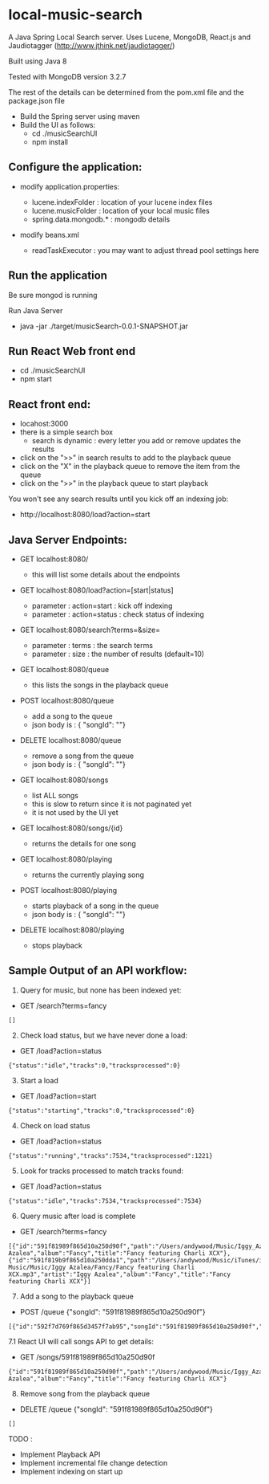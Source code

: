 # local-music-search

A Java Spring Local Search server.
Uses Lucene, MongoDB, React.js 
and Jaudiotagger (http://www.jthink.net/jaudiotagger/)

Built using Java 8

Tested with MongoDB version 3.2.7

The rest of the details can be determined from the pom.xml file
and the package.json file

* Build the Spring server using maven
* Build the UI as follows:
  * cd ./musicSearchUI
  * npm install

## Configure the application:
* modify application.properties:
  * lucene.indexFolder : location of your lucene index files
  * lucene.musicFolder : location of your local music files
  * spring.data.mongodb.* : mongodb details

* modify beans.xml
  * readTaskExecutor : you may want to adjust thread pool settings here

## Run the application

Be sure mongod is running

Run Java Server
* java -jar ./target/musicSearch-0.0.1-SNAPSHOT.jar

## Run React Web front end
* cd ./musicSearchUI
* npm start

## React front end:
* locahost:3000
* there is a simple search box
  * search is dynamic : every letter you add or remove updates the results
* click on the ">>" in search results to add to the playback queue
* click on the "X" in the playback queue to remove the item from the queue
* click on the ">>" in the playback queue to start playback

You won't see any search results until you kick off an indexing job:
* http://localhost:8080/load?action=start

## Java Server Endpoints:
* GET localhost:8080/
  * this will list some details about the endpoints

* GET localhost:8080/load?action=[start|status]
  * parameter : action=start : kick off indexing
  * parameter : action=status : check status of indexing

* GET localhost:8080/search?terms=<terms>&size=<size>
  * parameter : terms : the search terms
  * parameter : size : the number of results (default=10)

* GET localhost:8080/queue
  * this lists the songs in the playback queue

* POST localhost:8080/queue
  * add a song to the queue
  * json body is : { "songId": "<song id>"}

* DELETE localhost:8080/queue
  * remove a song from the queue
  * json body is : { "songId": "<song id>"}

* GET localhost:8080/songs
  * list ALL songs
  * this is slow to return since it is not paginated yet
  * it is not used by the UI yet

* GET localhost:8080/songs/{id}
  * returns the details for one song 

* GET localhost:8080/playing
  * returns the currently playing song

* POST localhost:8080/playing
  * starts playback of a song in the queue
  * json body is : { "songId": "<song id>"}

* DELETE localhost:8080/playing
  * stops playback

## Sample Output of an API workflow:
1. Query for music, but none has been indexed yet:
* GET /search?terms=fancy
```
[]
```

2. Check load status, but we have never done a load:
* GET /load?action=status
```
{"status":"idle","tracks":0,"tracksprocessed":0}
```

3. Start a load
* GET /load?action=start
```
{"status":"starting","tracks":0,"tracksprocessed":0}
``` 

4. Check on load status
* GET /load?action=status
```
{"status":"running","tracks":7534,"tracksprocessed":1221}
```

5. Look for tracks processed to match tracks found:
* GET /load?action=status
```
{"status":"idle","tracks":7534,"tracksprocessed":7534}
```

6. Query music after load is complete
* GET /search?terms=fancy
```
[{"id":"591f81989f865d10a250d90f","path":"/Users/andywood/Music/Iggy_Azalea_Fancy_featuring_Charli_XCX.mp3","artist":"Iggy Azalea","album":"Fancy","title":"Fancy featuring Charli XCX"},{"id":"591f819b9f865d10a250dda1","path":"/Users/andywood/Music/iTunes/iTunes Music/Music/Iggy Azalea/Fancy/Fancy featuring Charli XCX.mp3","artist":"Iggy Azalea","album":"Fancy","title":"Fancy featuring Charli XCX"}]
```

7. Add a song to the playback queue
* POST /queue {"songId": "591f81989f865d10a250d90f"}
```
[{"id":"592f7d769f865d3457f7ab95","songId":"591f81989f865d10a250d90f","sequence":7}]
```

7.1 React UI will call songs API to get details:
* GET /songs/591f81989f865d10a250d90f
```
{"id":"591f81989f865d10a250d90f","path":"/Users/andywood/Music/Iggy_Azalea_Fancy_featuring_Charli_XCX.mp3","artist":"Iggy Azalea","album":"Fancy","title":"Fancy featuring Charli XCX"}
```

8. Remove song from the playback queue
* DELETE /queue {"songId": "591f81989f865d10a250d90f"}
```
[]
```

TODO : 
* Implement Playback API
* Implement incremental file change detection
* Implement indexing on start up

